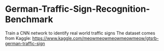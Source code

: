 # German-Traffic-Sign-Recognition-Benchmark
Train a CNN network to identify real world traffic signs
The dataset comes from Kaggle: https://www.kaggle.com/meowmeowmeowmeowmeow/gtsrb-german-traffic-sign
